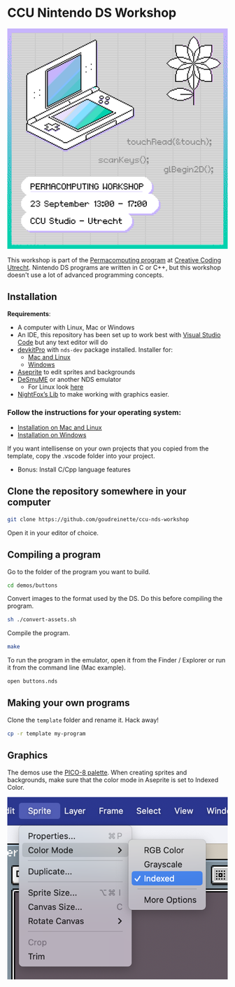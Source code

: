 # CCU Nintendo DS Workshop


![CCU Nintendo DS Workshop](./images/cover.png)
    
This workshop is part of the [Permacomputing program](https://creativecodingutrecht.nl/en/calendar/permacomputing-workshop-nintendods) at [Creative Coding Utrecht](https://creativecodingutrecht.nl/).
Nintendo DS programs are written in C or C++, but this workshop doesn't use a lot of advanced programming concepts.


## Installation

**Requirements**:
- A computer with Linux, Mac or Windows
- An IDE, this repository has been set up to work best with [Visual Studio Code](https://code.visualstudio.com/) but any text editor will do
- [devkitPro](https://devkitpro.org/wiki/Getting_Started) with `nds-dev` package installed. Installer for:
    - [Mac and Linux](https://github.com/devkitPro/pacman/releases/tag/v6.0.2)
    - [Windows](https://github.com/devkitPro/installer/releases/tag/v3.0.3)
- [Aseprite](https://www.aseprite.org/) to edit sprites and backgrounds
- [DeSmuME](https://github.com/TASEmulators/desmume/releases) or another NDS emulator
    - For Linux look [here](https://www.maketecheasier.com/desmume-play-nintendo-ds-games-linux/)
- [NightFox’s Lib](https://github.com/knightfox75/nds_nflib) to make working with graphics easier.


### Follow the instructions for your operating system:
- [Installation on Mac and Linux](./installation-mac-linux.md)
- [Installation on Windows](./installation-windows.md)


If you want intellisense on your own projects that you copied from the template, copy the .vscode folder into your project.

- Bonus: Install C/Cpp language features

## Clone the repository somewhere in your computer

```bash
git clone https://github.com/goudreinette/ccu-nds-workshop
```

Open it in your editor of choice.


## Compiling a program
Go to the folder of the program you want to build.

```bash
cd demos/buttons
```

Convert images to the format used by the DS.
Do this before compiling the program.

```bash
sh ./convert-assets.sh
```

Compile the program.

```bash
make
```

To run the program in the emulator, open it from the Finder / Explorer or run it from the command line (Mac example).

```bash
open buttons.nds
```


## Making your own programs

Clone the `template` folder and rename it.
Hack away!

```bash
cp -r template my-program
```



## Graphics
The demos use the [PICO-8 palette](https://www.lexaloffle.com/pico-8.php).
When creating sprites and backgrounds, make sure that the color mode in Aseprite is set to Indexed Color.

![Aseprite image mode](./images/aseprite-color-mode.png)
